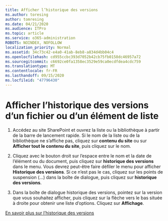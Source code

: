 ```yaml
---
title: Afficher l’historique des versions
ms.author: toresing
author: tomresing
ms.date: 04/21/2020
ms.audience: ITPro
ms.topic: article
ms.service: o365-administration
ROBOTS: NOINDEX, NOFOLLOW
localization_priority: Normal
ms.assetid: 34c73c42-e4a0-41ab-8eb8-a834d4bb04c4
ms.openlocfilehash: cd955ccbc393d7052b42cb75fb0158dc46957a72
ms.sourcegitcommit: c6692ce0fa1358ec3529e59ca0ecdfdea4cdc759
ms.translationtype: MT
ms.contentlocale: fr-FR
ms.lasthandoff: 09/15/2020
ms.locfileid: "47796430"
---
```

# <a name="view-version-history-of-a-file-or-list-item"></a>Afficher l’historique des versions d’un fichier ou d’un élément de liste

1. Accédez au site SharePoint et ouvrez la liste ou la bibliothèque à partir de la barre de lancement rapide. Si le nom de la liste ou de la bibliothèque ne s’affiche pas, cliquez sur **contenu du site** ou sur **Afficher tout le contenu du site**, puis cliquez sur le nom.
    
2. Cliquez avec le bouton droit sur l’espace entre le nom et la date de l’élément ou du document, puis cliquez sur **historique des versions** dans le menu. Vous devrez peut-être faire défiler le menu pour afficher **Historique des versions**. Si ce n’est pas le cas, cliquez sur les points de suspension (...) dans la boîte de dialogue, puis cliquez sur **historique des versions**.
    
3. Dans la boîte de dialogue historique des versions, pointez sur la version que vous souhaitez afficher, puis cliquez sur la flèche vers le bas située à droite pour obtenir une liste d’options. Cliquez sur **Affichage**.
    
[En savoir plus sur l’historique des versions](https://go.microsoft.com/fwlink/?linkid=875709)
  

